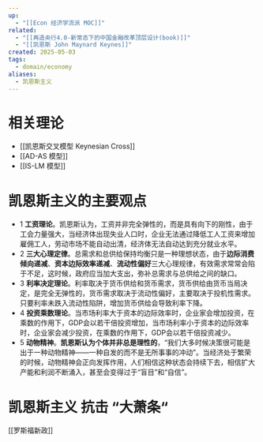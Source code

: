 ```yaml
---
up:
  - "[[Econ 经济学流派 MOC]]"
related:
  - "[[再造央行4.0-新常态下的中国金融改革顶层设计(book)]]"
  - "[[凯恩斯 John Maynard Keynes]]"
created: 2025-05-03
tags:
  - domain/economy
aliases:
  - 凯恩斯主义
---
```

# 相关理论


- [[凯恩斯交叉模型 Keynesian Cross]]
- [[AD-AS 模型]]
- [[IS-LM 模型]]

# 凯恩斯主义的主要观点


- 1 **工资理论**。凯恩斯认为，工资并非完全弹性的，而是具有向下的刚性，由于工会力量强大，当经济体出现失业人口时，企业无法通过降低工人工资来增加雇佣工人，劳动市场不能自动出清，经济体无法自动达到充分就业水平。
- 2 **三大心理定律**。总需求和总供给保持均衡只是一种理想状态，由于**边际消费倾向递减**、**资本边际效率递减**、**流动性偏好**三大心理规律，有效需求常常会陷于不足，这时候，政府应当加大支出，弥补总需求与总供给之间的缺口。
- 3 **利率决定理论**。利率取决于货币供给和货币需求，货币供给由货币当局决定，是完全无弹性的，货币需求取决于流动性偏好，主要取决于投机性需求。只要利率未跌入流动性陷阱，增加货币供给会导致利率下降。
- 4 **投资乘数理论**。当市场利率大于资本的边际效率时，企业家会增加投资，在乘数的作用下，GDP会以若干倍投资增加，当市场利率小于资本的边际效率时，企业家会减少投资，在乘数的作用下，GDP会以若干倍投资减少。
- 5 **动物精神**。**凯恩斯认为个体并非总是理性的**，​“我们大多时候决策很可能是出于一种动物精神——一种自发的而不是无所事事的冲动”​。当经济处于繁荣的时候，动物精神会正向发挥作用，人们相信这种状态会持续下去，相信扩大产能和利润不断涌入，甚至会变得过于“盲目”和“自信”​。


# 凯恩斯主义 抗击 “大萧条“


[[罗斯福新政]]

